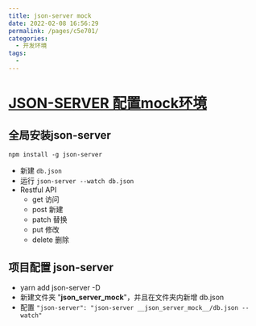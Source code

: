 ```yaml
---
title: json-server mock
date: 2022-02-08 16:56:29
permalink: /pages/c5e701/
categories:
  - 开发环境
tags:
  - 
---
```

# [JSON-SERVER 配置mock环境](https://github.com/typicode/json-server)

## 全局安装json-server
  `npm install -g json-server`
- 新建 `db.json`
- 运行 `json-server --watch db.json`
- Restful API
  - get 访问
  - post 新建
  - patch 替换
  - put 修改
  - delete 删除

## 项目配置 json-server
- yarn add json-server -D
- 新建文件夹 "__json_server_mock__"，并且在文件夹内新增 db.json
- 配置 `"json-server": "json-server __json_server_mock__/db.json --watch"`
